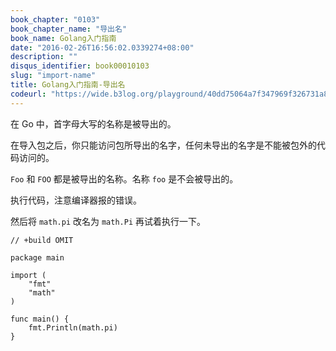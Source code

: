 ```yaml
---
book_chapter: "0103"
book_chapter_name: "导出名"
book_name: Golang入门指南
date: "2016-02-26T16:56:02.0339274+08:00"
description: ""
disqus_identifier: book00010103
slug: "import-name"
title: Golang入门指南-导出名
codeurl: "https://wide.b3log.org/playground/40dd75064a7f347969f326731a895ae9.go"
---
```





在 Go 中，首字母大写的名称是被导出的。

在导入包之后，你只能访问包所导出的名字，任何未导出的名字是不能被包外的代码访问的。

`Foo` 和 `FOO` 都是被导出的名称。名称 `foo` 是不会被导出的。

执行代码，注意编译器报的错误。

然后将 `math.pi` 改名为 `math.Pi` 再试着执行一下。

```
// +build OMIT

package main

import (
	"fmt"
	"math"
)

func main() {
	fmt.Println(math.pi)
}

```

